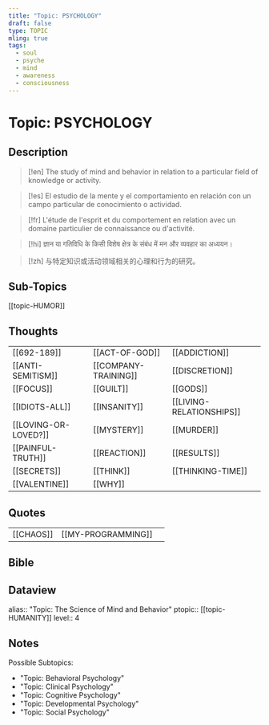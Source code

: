 ```yaml
---
title: "Topic: PSYCHOLOGY"
draft: false
type: TOPIC
mling: true
tags:
  - soul
  - psyche
  - mind
  - awareness
  - consciousness
---
```

# Topic: PSYCHOLOGY 
## Description
>[!en]
>The study of mind and behavior in relation to a particular field of knowledge or activity.

>[!es]
>El estudio de la mente y el comportamiento en relación con un campo particular de conocimiento o actividad.

>[!fr]
>L'étude de l'esprit et du comportement en relation avec un domaine particulier de connaissance ou d'activité.

>[!hi]
>ज्ञान या गतिविधि के किसी विशेष क्षेत्र के संबंध में मन और व्यवहार का अध्ययन।

>[!zh]
>与特定知识或活动领域相关的心理和行为的研究。

## Sub-Topics
[[topic-HUMOR]]

## Thoughts
|                      |                      |                          |
| -------------------- | -------------------- | ------------------------ |
| [[692-189]]          | [[ACT-OF-GOD]]       | [[ADDICTION]]            |
| [[ANTI-SEMITISM]]    | [[COMPANY-TRAINING]] | [[DISCRETION]]           |
| [[FOCUS]]            | [[GUILT]]            | [[GODS]]                 |
| [[IDIOTS-ALL]]       | [[INSANITY]]         | [[LIVING-RELATIONSHIPS]] |
| [[LOVING-OR-LOVED?]] | [[MYSTERY]]          | [[MURDER]]               |
| [[PAINFUL-TRUTH]]    | [[REACTION]]         | [[RESULTS]]              |
| [[SECRETS]]          | [[THINK]]            | [[THINKING-TIME]]        |
| [[VALENTINE]]        | [[WHY]]              |                          |

## Quotes
|     |     |     |
| --- | --- | --- |
| [[CHAOS]] | [[MY-PROGRAMMING]] |

## Bible

## Dataview
alias:: "Topic: The Science of Mind and Behavior"
ptopic:: [[topic-HUMANITY]]
level:: 4

## Notes
Possible Subtopics:
- "Topic: Behavioral Psychology"
- "Topic: Clinical Psychology"
- "Topic: Cognitive Psychology"
- "Topic: Developmental Psychology"
- "Topic: Social Psychology"

